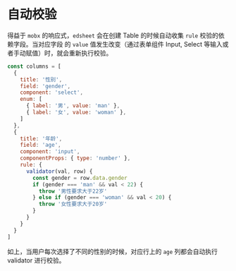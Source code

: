# 自动校验
得益于 `mobx` 的响应式，`edsheet` 会在创建 Table 的时候自动收集 `rule` 校验的依赖字段。当对应字段
的 `value` 值发生改变（通过表单组件 Input, Select 等输入或者手动赋值）时，就会重新执行校验。

```javascript
const columns = [
  {
    title: '性别',
    field: 'gender',
    component: 'select',
    enum: [
      { label: '男', value: 'man' },
      { label: '女', value: 'woman' },
    ]
  },
  {
    title: '年龄',
    field: 'age',
    component: 'input',
    componentProps: { type: 'number' },
    rule: {
      validator(val, row) {
        const gender = row.data.gender
        if (gender === 'man' && val < 22) {
          throw '男性要求大于22岁'
        } else if (gender === 'woman' && val < 20) {
          throw '女性要求大于20岁'
        }
      }
    }
  }
]
```
如上，当用户每次选择了不同的性别的时候，对应行上的 `age` 列都会自动执行 validator 进行校验。

<code-previewer demoPath="feature/AutoValidate" />
